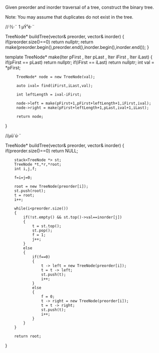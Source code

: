 Given preorder and inorder traversal of a tree, construct the binary tree.

Note:
You may assume that duplicates do not exist in the tree.




//·½·¨ 1 µÝ¹é·¨

TreeNode* buildTree(vector<int>& preorder, vector<int>& inorder)
{
        if(preorder.size()==0)
            return nullptr;
        return make(preorder.begin(),preorder.end(),inorder.begin(),inorder.end());
}
    
template<typename Iter>
 TreeNode* make(Iter pFirst , Iter pLast , Iter iFirst , Iter iLast) 
{
         if(pFirst == pLast) return nullptr;
         if(iFirst == iLast) return nullptr;
         int val = *pFirst;
         
         TreeNode* node = new TreeNode(val);
         
         auto ival= find(iFirst,iLast,val);
         
         int leftLength = ival-iFirst;
         
         node->left = make(pFirst+1,pFirst+leftLength+1,iFirst,ival);
         node->right = make(pFirst+leftLength+1,pLast,ival+1,iLast);
         
         return node;
}



//µü´ú·¨

TreeNode* buildTree(vector<int>& preorder, vector<int>& inorder)
{
        if(preorder.size()==0)
            return NULL;

        stack<TreeNode *> st;
        TreeNode *t,*r,*root;
        int i,j,f;

        f=i=j=0;

        root = new TreeNode(preorder[i]);
        st.push(root);
        t = root;
        i++;

        while(i<preorder.size())
        {
            if(!st.empty() && st.top()->val==inorder[j])
            {
                t = st.top();
                st.pop();
                f = 1;
                j++;
            }
            else
            {
                if(f==0)
                {
                    t -> left = new TreeNode(preorder[i]);
                    t = t -> left;
                    st.push(t);
                    i++;
                }
                else 
                {
                    f = 0;
                    t -> right = new TreeNode(preorder[i]);
                    t = t -> right;
                    st.push(t);
                    i++;
                }
            }
        }

        return root;
}

